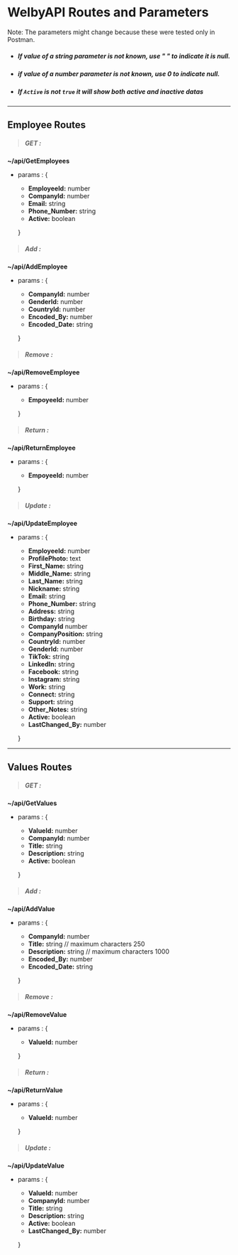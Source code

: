 # WelbyAPI Routes  and Parameters
Note: The parameters might change because these 
were tested only in Postman.
- ##### *If value of a string parameter is not known, use* **" "** *to indicate it is null.*
- ##### *if value of a number parameter is not known, use* **0** *to indicate null.*
- ##### *If `Active` is not `true` it will show both active and inactive datas* 

---
## Employee Routes

> ##### GET :
**~/api/GetEmployees**
- params : {
   - **EmployeeId:** number 
   - **CompanyId:** number
   - **Email:** string
   - **Phone_Number:** string
   - **Active:** boolean

  }

> ##### Add :

**~/api/AddEmployee**
- params : {
    - **CompanyId:** number
    - **GenderId:** number
    - **CountryId:** number
    - **Encoded_By:** number
    - **Encoded_Date:** string

  }

> ##### Remove :

**~/api/RemoveEmployee**
- params : {
  - **EmpoyeeId:** number

  }

> ##### Return :

**~/api/ReturnEmployee**
- params : {
  - **EmpoyeeId:** number

  }

> ##### Update :

**~/api/UpdateEmployee**
- params : {
  - **EmployeeId:** number
  - **ProfilePhoto:** text
  - **First_Name:** string
  - **Middle_Name:** string
  - **Last_Name:** string
  - **Nickname:** string
  - **Email:** string
  - **Phone_Number:** string
  - **Address:** string
  - **Birthday:** string
  - **CompanyId** number
  - **CompanyPosition:** string
  - **CountryId:** number 
  - **GenderId:** number
  - **TikTok:** string
  - **LinkedIn:** string
  - **Facebook:** string
  - **Instagram:** string
  - **Work:** string
  - **Connect:** string
  - **Support:** string
  - **Other_Notes:** string
  - **Active:** boolean
  - **LastChanged_By:** number

  }

---
## Values Routes

> ##### GET :
**~/api/GetValues**
- params : {
  - **ValueId:** number
  - **CompanyId:** number
  - **Title:** string
  - **Description:** string
  - **Active:** boolean

  }

> ##### Add :

**~/api/AddValue**
- params : {
  - **CompanyId:** number
  - **Title:** string // maximum characters 250
  - **Description:** string // maximum characters 1000
  - **Encoded_By:** number
  - **Encoded_Date:** string

  }

> ##### Remove :

**~/api/RemoveValue**
- params : {
  - **ValueId:** number

  }

> ##### Return :

**~/api/ReturnValue**
- params : {
  - **ValueId:** number

  }

> ##### Update :

**~/api/UpdateValue**
- params : {
  - **ValueId:** number
  - **CompanyId:** number
  - **Title:** string
  - **Description:** string
  - **Active:** boolean
  - **LastChanged_By:** number

  }